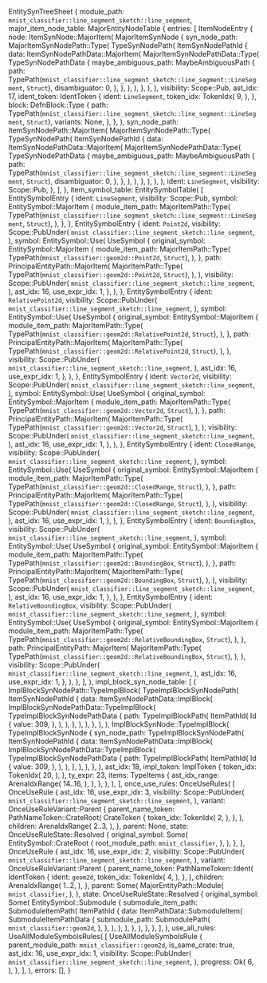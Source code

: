 EntitySynTreeSheet {
    module_path: `mnist_classifier::line_segment_sketch::line_segment`,
    major_item_node_table: MajorEntityNodeTable {
        entries: [
            ItemNodeEntry {
                node: ItemSynNode::MajorItem(
                    MajorItemSynNode {
                        syn_node_path: MajorItemSynNodePath::Type(
                            TypeSynNodePath(
                                ItemSynNodePathId {
                                    data: ItemSynNodePathData::MajorItem(
                                        MajorItemSynNodePathData::Type(
                                            TypeSynNodePathData {
                                                maybe_ambiguous_path: MaybeAmbiguousPath {
                                                    path: TypePath(`mnist_classifier::line_segment_sketch::line_segment::LineSegment`, `Struct`),
                                                    disambiguator: 0,
                                                },
                                            },
                                        ),
                                    ),
                                },
                            ),
                        ),
                        visibility: Scope::Pub,
                        ast_idx: 17,
                        ident_token: IdentToken {
                            ident: `LineSegment`,
                            token_idx: TokenIdx(
                                9,
                            ),
                        },
                        block: DefnBlock::Type {
                            path: TypePath(`mnist_classifier::line_segment_sketch::line_segment::LineSegment`, `Struct`),
                            variants: None,
                        },
                    },
                ),
                syn_node_path: ItemSynNodePath::MajorItem(
                    MajorItemSynNodePath::Type(
                        TypeSynNodePath(
                            ItemSynNodePathId {
                                data: ItemSynNodePathData::MajorItem(
                                    MajorItemSynNodePathData::Type(
                                        TypeSynNodePathData {
                                            maybe_ambiguous_path: MaybeAmbiguousPath {
                                                path: TypePath(`mnist_classifier::line_segment_sketch::line_segment::LineSegment`, `Struct`),
                                                disambiguator: 0,
                                            },
                                        },
                                    ),
                                ),
                            },
                        ),
                    ),
                ),
                ident: `LineSegment`,
                visibility: Scope::Pub,
            },
        ],
    },
    item_symbol_table: EntitySymbolTable(
        [
            EntitySymbolEntry {
                ident: `LineSegment`,
                visibility: Scope::Pub,
                symbol: EntitySymbol::MajorItem {
                    module_item_path: MajorItemPath::Type(
                        TypePath(`mnist_classifier::line_segment_sketch::line_segment::LineSegment`, `Struct`),
                    ),
                },
            },
            EntitySymbolEntry {
                ident: `Point2d`,
                visibility: Scope::PubUnder(
                    `mnist_classifier::line_segment_sketch::line_segment`,
                ),
                symbol: EntitySymbol::Use(
                    UseSymbol {
                        original_symbol: EntitySymbol::MajorItem {
                            module_item_path: MajorItemPath::Type(
                                TypePath(`mnist_classifier::geom2d::Point2d`, `Struct`),
                            ),
                        },
                        path: PrincipalEntityPath::MajorItem(
                            MajorItemPath::Type(
                                TypePath(`mnist_classifier::geom2d::Point2d`, `Struct`),
                            ),
                        ),
                        visibility: Scope::PubUnder(
                            `mnist_classifier::line_segment_sketch::line_segment`,
                        ),
                        ast_idx: 16,
                        use_expr_idx: 1,
                    },
                ),
            },
            EntitySymbolEntry {
                ident: `RelativePoint2d`,
                visibility: Scope::PubUnder(
                    `mnist_classifier::line_segment_sketch::line_segment`,
                ),
                symbol: EntitySymbol::Use(
                    UseSymbol {
                        original_symbol: EntitySymbol::MajorItem {
                            module_item_path: MajorItemPath::Type(
                                TypePath(`mnist_classifier::geom2d::RelativePoint2d`, `Struct`),
                            ),
                        },
                        path: PrincipalEntityPath::MajorItem(
                            MajorItemPath::Type(
                                TypePath(`mnist_classifier::geom2d::RelativePoint2d`, `Struct`),
                            ),
                        ),
                        visibility: Scope::PubUnder(
                            `mnist_classifier::line_segment_sketch::line_segment`,
                        ),
                        ast_idx: 16,
                        use_expr_idx: 1,
                    },
                ),
            },
            EntitySymbolEntry {
                ident: `Vector2d`,
                visibility: Scope::PubUnder(
                    `mnist_classifier::line_segment_sketch::line_segment`,
                ),
                symbol: EntitySymbol::Use(
                    UseSymbol {
                        original_symbol: EntitySymbol::MajorItem {
                            module_item_path: MajorItemPath::Type(
                                TypePath(`mnist_classifier::geom2d::Vector2d`, `Struct`),
                            ),
                        },
                        path: PrincipalEntityPath::MajorItem(
                            MajorItemPath::Type(
                                TypePath(`mnist_classifier::geom2d::Vector2d`, `Struct`),
                            ),
                        ),
                        visibility: Scope::PubUnder(
                            `mnist_classifier::line_segment_sketch::line_segment`,
                        ),
                        ast_idx: 16,
                        use_expr_idx: 1,
                    },
                ),
            },
            EntitySymbolEntry {
                ident: `ClosedRange`,
                visibility: Scope::PubUnder(
                    `mnist_classifier::line_segment_sketch::line_segment`,
                ),
                symbol: EntitySymbol::Use(
                    UseSymbol {
                        original_symbol: EntitySymbol::MajorItem {
                            module_item_path: MajorItemPath::Type(
                                TypePath(`mnist_classifier::geom2d::ClosedRange`, `Struct`),
                            ),
                        },
                        path: PrincipalEntityPath::MajorItem(
                            MajorItemPath::Type(
                                TypePath(`mnist_classifier::geom2d::ClosedRange`, `Struct`),
                            ),
                        ),
                        visibility: Scope::PubUnder(
                            `mnist_classifier::line_segment_sketch::line_segment`,
                        ),
                        ast_idx: 16,
                        use_expr_idx: 1,
                    },
                ),
            },
            EntitySymbolEntry {
                ident: `BoundingBox`,
                visibility: Scope::PubUnder(
                    `mnist_classifier::line_segment_sketch::line_segment`,
                ),
                symbol: EntitySymbol::Use(
                    UseSymbol {
                        original_symbol: EntitySymbol::MajorItem {
                            module_item_path: MajorItemPath::Type(
                                TypePath(`mnist_classifier::geom2d::BoundingBox`, `Struct`),
                            ),
                        },
                        path: PrincipalEntityPath::MajorItem(
                            MajorItemPath::Type(
                                TypePath(`mnist_classifier::geom2d::BoundingBox`, `Struct`),
                            ),
                        ),
                        visibility: Scope::PubUnder(
                            `mnist_classifier::line_segment_sketch::line_segment`,
                        ),
                        ast_idx: 16,
                        use_expr_idx: 1,
                    },
                ),
            },
            EntitySymbolEntry {
                ident: `RelativeBoundingBox`,
                visibility: Scope::PubUnder(
                    `mnist_classifier::line_segment_sketch::line_segment`,
                ),
                symbol: EntitySymbol::Use(
                    UseSymbol {
                        original_symbol: EntitySymbol::MajorItem {
                            module_item_path: MajorItemPath::Type(
                                TypePath(`mnist_classifier::geom2d::RelativeBoundingBox`, `Struct`),
                            ),
                        },
                        path: PrincipalEntityPath::MajorItem(
                            MajorItemPath::Type(
                                TypePath(`mnist_classifier::geom2d::RelativeBoundingBox`, `Struct`),
                            ),
                        ),
                        visibility: Scope::PubUnder(
                            `mnist_classifier::line_segment_sketch::line_segment`,
                        ),
                        ast_idx: 16,
                        use_expr_idx: 1,
                    },
                ),
            },
        ],
    ),
    impl_block_syn_node_table: [
        (
            ImplBlockSynNodePath::TypeImplBlock(
                TypeImplBlockSynNodePath(
                    ItemSynNodePathId {
                        data: ItemSynNodePathData::ImplBlock(
                            ImplBlockSynNodePathData::TypeImplBlock(
                                TypeImplBlockSynNodePathData {
                                    path: TypeImplBlockPath(
                                        ItemPathId(
                                            Id {
                                                value: 309,
                                            },
                                        ),
                                    ),
                                },
                            ),
                        ),
                    },
                ),
            ),
            ImplBlockSynNode::TypeImplBlock(
                TypeImplBlockSynNode {
                    syn_node_path: TypeImplBlockSynNodePath(
                        ItemSynNodePathId {
                            data: ItemSynNodePathData::ImplBlock(
                                ImplBlockSynNodePathData::TypeImplBlock(
                                    TypeImplBlockSynNodePathData {
                                        path: TypeImplBlockPath(
                                            ItemPathId(
                                                Id {
                                                    value: 309,
                                                },
                                            ),
                                        ),
                                    },
                                ),
                            ),
                        },
                    ),
                    ast_idx: 18,
                    impl_token: ImplToken {
                        token_idx: TokenIdx(
                            20,
                        ),
                    },
                    ty_expr: 23,
                    items: TypeItems {
                        ast_idx_range: ArenaIdxRange(
                            14..16,
                        ),
                    },
                },
            ),
        ),
    ],
    once_use_rules: OnceUseRules(
        [
            OnceUseRule {
                ast_idx: 16,
                use_expr_idx: 3,
                visibility: Scope::PubUnder(
                    `mnist_classifier::line_segment_sketch::line_segment`,
                ),
                variant: OnceUseRuleVariant::Parent {
                    parent_name_token: PathNameToken::CrateRoot(
                        CrateToken {
                            token_idx: TokenIdx(
                                2,
                            ),
                        },
                    ),
                    children: ArenaIdxRange(
                        2..3,
                    ),
                },
                parent: None,
                state: OnceUseRuleState::Resolved {
                    original_symbol: Some(
                        EntitySymbol::CrateRoot {
                            root_module_path: `mnist_classifier`,
                        },
                    ),
                },
            },
            OnceUseRule {
                ast_idx: 16,
                use_expr_idx: 2,
                visibility: Scope::PubUnder(
                    `mnist_classifier::line_segment_sketch::line_segment`,
                ),
                variant: OnceUseRuleVariant::Parent {
                    parent_name_token: PathNameToken::Ident(
                        IdentToken {
                            ident: `geom2d`,
                            token_idx: TokenIdx(
                                4,
                            ),
                        },
                    ),
                    children: ArenaIdxRange(
                        1..2,
                    ),
                },
                parent: Some(
                    MajorEntityPath::Module(
                        `mnist_classifier`,
                    ),
                ),
                state: OnceUseRuleState::Resolved {
                    original_symbol: Some(
                        EntitySymbol::Submodule {
                            submodule_item_path: SubmoduleItemPath(
                                ItemPathId {
                                    data: ItemPathData::SubmoduleItem(
                                        SubmoduleItemPathData {
                                            submodule_path: SubmodulePath(
                                                `mnist_classifier::geom2d`,
                                            ),
                                        },
                                    ),
                                },
                            ),
                        },
                    ),
                },
            },
        ],
    ),
    use_all_rules: UseAllModuleSymbolsRules(
        [
            UseAllModuleSymbolsRule {
                parent_module_path: `mnist_classifier::geom2d`,
                is_same_crate: true,
                ast_idx: 16,
                use_expr_idx: 1,
                visibility: Scope::PubUnder(
                    `mnist_classifier::line_segment_sketch::line_segment`,
                ),
                progress: Ok(
                    6,
                ),
            },
        ],
    ),
    errors: [],
}